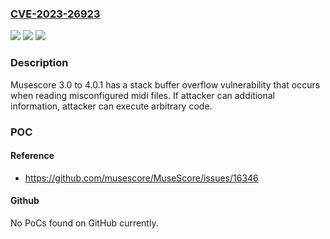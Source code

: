 ### [CVE-2023-26923](https://cve.mitre.org/cgi-bin/cvename.cgi?name=CVE-2023-26923)
![](https://img.shields.io/static/v1?label=Product&message=n%2Fa&color=blue)
![](https://img.shields.io/static/v1?label=Version&message=n%2Fa&color=blue)
![](https://img.shields.io/static/v1?label=Vulnerability&message=n%2Fa&color=brighgreen)

### Description

Musescore 3.0 to 4.0.1 has a stack buffer overflow vulnerability that occurs when reading misconfigured midi files. If attacker can additional information, attacker can execute arbitrary code.

### POC

#### Reference
- https://github.com/musescore/MuseScore/issues/16346

#### Github
No PoCs found on GitHub currently.

